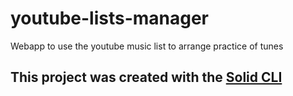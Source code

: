 # youtube-lists-manager
Webapp to use the youtube music list to arrange practice of tunes

## This project was created with the [Solid CLI](https://github.com/solidjs-community/solid-cli)
